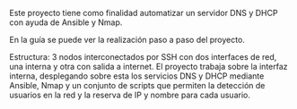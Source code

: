 Este proyecto tiene como finalidad automatizar un servidor DNS y DHCP con ayuda de Ansible y Nmap.

En la guía se puede ver la realización paso a paso del proyecto.

Estructura: 3 nodos interconectados por SSH con dos interfaces de red, una interna y otra con salida a internet. El proyecto trabaja sobre la interfaz interna, desplegando sobre esta los servicios DNS y DHCP mediante Ansible, Nmap y un conjunto de scripts que permiten la detección de usuarios en la red y la reserva de IP y nombre para cada usuario.
